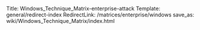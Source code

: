 Title: Windows_Technique_Matrix-enterprise-attack
Template: general/redirect-index
RedirectLink: /matrices/enterprise/windows
save_as: wiki/Windows_Technique_Matrix/index.html